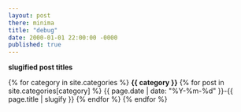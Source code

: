 ```yaml
---
layout: post
there: minima
title: "debug"
date: 2000-01-01 22:00:00 -0000
published: true
---
```



**slugified post titles**

{% for category in site.categories %}
    **{{ category }}**
  {% for post in site.categories[category] %}
    {{ page.date | date: "%Y-%m-%d" }}-{{ page.title | slugify }}
  {% endfor %}
{% endfor %}
